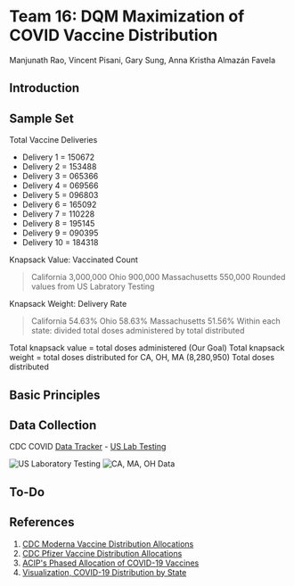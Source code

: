 # Team 16: DQM Maximization of COVID Vaccine  Distribution
Manjunath Rao, Vincent Pisani, Gary Sung, Anna Kristha Almazán Favela

## Introduction


## Sample Set
Total Vaccine Deliveries
* Delivery 1 = 150672 
* Delivery 2 = 153488 
* Delivery 3 = 065366 
* Delivery 4 = 069566
* Delivery 5 = 096803 
* Delivery 6 = 165092 
* Delivery 7 = 110228 
* Delivery 8 = 195145 
* Delivery 9 = 090395 
* Delivery 10 = 184318

Knapsack Value: Vaccinated Count
> California      3,000,000
> Ohio              900,000
> Massachusetts     550,000
Rounded values from US Labratory Testing

Knapsack Weight: Delivery Rate
> California         54.63%
> Ohio               58.63%
> Massachusetts      51.56%
Within each state: divided total doses administered by total distributed

Total knapsack value = total doses administered (Our Goal)
Total knapsack weight = total doses distributed for CA, OH, MA (8,280,950)
Total doses distributed 


## Basic Principles

## Data Collection
CDC COVID [Data Tracker](https://covid.cdc.gov/covid-data-tracker/index.html#datatracker-home) - [US Lab Testing](https://covid.cdc.gov/covid-data-tracker/#testing_tests7day)

![US Laboratory Testing](https://github.com/iQuHACK/2021_Team16/blob/main/images/US%20Lab%20Testing.png)
![CA, MA, OH Data](https://github.com/iQuHACK/2021_Team16/blob/main/images/CA%2C%20MA%2C%20OH.png)



## To-Do



## References
1. [CDC Moderna Vaccine Distribution Allocations](https://data.cdc.gov/Vaccinations/COVID-19-Vaccine-Distribution-Allocations-by-Juris/b7pe-5nws)
2. [CDC Pfizer Vaccine Distribution Allocations](https://data.cdc.gov/Vaccinations/COVID-19-Vaccine-Distribution-Allocations-by-Juris/saz5-9hgg)
3. [ACIP's Phased Allocation of COVID-19 Vaccines](https://www.cdc.gov/vaccines/acip/meetings/downloads/slides-2020-12/slides-12-20/02-COVID-Dooling.pdf)
4. [Visualization, COVID-19 Distribution by State](https://www.usatoday.com/in-depth/graphics/2021/01/14/covid-vaccine-distribution-by-state-how-many-covid-vaccines-have-been-given-in-us-how-many-people/6599531002/)


